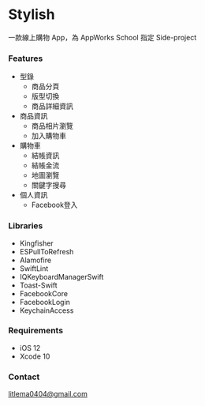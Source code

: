 # Stylish

一款線上購物 App，為 AppWorks School 指定 Side-project

### Features
* 型錄
    - 商品分頁
    - 版型切換
    - 商品詳細資訊
* 商品資訊
    - 商品相片瀏覽
    - 加入購物車
* 購物車
    - 結帳資訊
    - 結帳金流
    - 地圖瀏覽
    - 關鍵字搜尋
* 個人資訊
    - Facebook登入

### Libraries
* Kingfisher
* ESPullToRefresh
* Alamofire
* SwiftLint
* IQKeyboardManagerSwift
* Toast-Swift
* FacebookCore
* FacebookLogin
* KeychainAccess

### Requirements
* iOS 12
* Xcode 10

### Contact
litlema0404@gmail.com